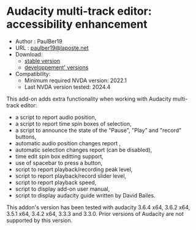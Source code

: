 # Audacity multi-track editor: accessibility enhancement #

* Author : PaulBer19
* URL : paulber19@laposte.net
* Download:
	* [stable version][1]
	* [developpement' versions][2]
* Compatibility:
	* Minimum required NVDA version:  2022.1
	* Last NVDA version tested:  2024.4


This add-on adds extra functionality when working with Audacity multi-track editor:

* a script to report audio position,
* a script to report time spin boxes of selection,
* a script to announce the state of the  "Pause",  "Play" and "record" buttons,
* automatic audio position changes report ,
* automatic selection changes report (can be disabled),
* time edit spin box editting support,
* use of spacebar to press a button,
* script to report playback/recording peak level,
* script to report playback/record slider level,
* script to report playback speed,
* script to display add-on user manual,
* script to display audacity guide written by David Bailes.


This addon's version has been tested with audacity 3.6.4 x64, 3.6.2 x64, 3.5.1 x64, 3.4.2 x64,  3.3.3 and 3.3.0.
Prior  versions of Audacity are not  supported by this version.


[1]: https://github.com/paulber007/AllMyNVDAAddons/raw/master/audacityAccessEnhancement/audacityAccessEnhancement-3.2.nvda-addon
[2]: https://github.com/paulber007/AllMyNVDAAddons/tree/master/audacityAccessEnhancement/dev
